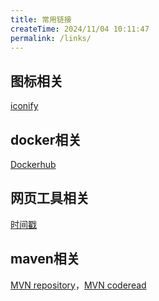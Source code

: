 ```yaml
---
title: 常用链接
createTime: 2024/11/04 10:11:47
permalink: /links/
---
```


## 图标相关
[iconify](https://icon-sets.iconify.design/)


## docker相关
[Dockerhub](https://hubgw.docker.com/search)


## 网页工具相关
[时间戳](https://tool.lu/timestamp/)


## maven相关

[MVN repository](https://mvnrepository.com/)，[MVN coderead](https://mvn.coderead.cn/)

